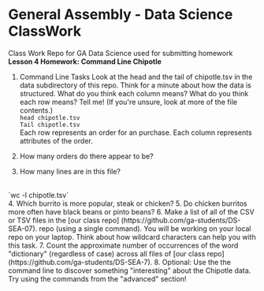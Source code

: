 # General Assembly - Data Science ClassWork
Class Work Repo for GA Data Science used for submitting homework
**Lesson 4 Homework: Command Line Chipotle**
1. Command Line Tasks
    Look at the head and the tail of chipotle.tsv in the data subdirectory of this repo. Think for a minute about how the data is structured. What do you think each column means? What do you think each row means? Tell me! (If you're unsure, look at more of the file contents.)
    <br>
    `head chipotle.tsv`
    <br>
    `Tail chipotle.tsv`
    <br>
    Each row represents an order for an purchase. Each column represents attributes of the order.
    </br>
    
2. How many orders do there appear to be?
3. How many lines are in this file?
<br>
`wc -l chipotle.tsv`
<br>
4. Which burrito is more popular, steak or chicken?
5. Do chicken burritos more often have black beans or pinto beans?
6. Make a list of all of the CSV or TSV files in the [our class repo] (https://github.com/ga-students/DS-SEA-07). repo (using a single command). You will be working on your local repo on your laptop. Think about how wildcard characters can help you with this task.
7. Count the approximate number of occurrences of the word "dictionary" (regardless of case) across all files of [our class repo] (https://github.com/ga-students/DS-SEA-7).
8. Optional: Use the the command line to discover something "interesting" about the Chipotle data. Try using the commands from the "advanced" section!
